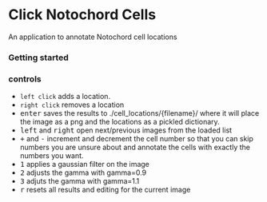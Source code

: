 # Click Notochord Cells
An application to annotate Notochord cell locations 

### Getting started

### controls
* `left click` adds a location.
* `right click` removes a location
* <kbd>enter</kbd> saves the results to ./cell_locations/{filename}/ where it will place the image as a png and the locations as a pickled dictionary.
* <kbd>left</kbd> and <kbd>right</kbd> open next/previous images from the loaded list
* <kbd>+</kbd> and <kbd>-</kbd> increment and decrement the cell number so that you can skip numbers you are unsure about and annotate the cells with exactly the numbers you want.
* <kbd>1</kbd> applies a gaussian filter on the image
* <kbd>2</kbd> adjusts the gamma with gamma=0.9
* <kbd>3</kbd> adjuts the gamma with gamma=1.1
* <kbd>r</kbd> resets all results and editing for the current image
